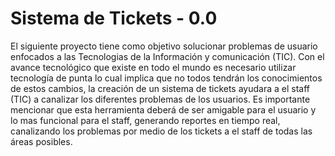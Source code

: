 # Sistema de Tickets - 0.0

El siguiente proyecto tiene como objetivo solucionar problemas de usuario enfocados a las Tecnologias de la Información y comunicación (TIC).
Con el avance tecnológico que existe en todo el mundo es necesario utilizar tecnología de punta lo cual implica que no todos tendrán los conocimientos de estos cambios, la creación de un sistema de tickets ayudara a el staff (TIC) a canalizar los diferentes problemas de los usuarios. Es importante mencionar que esta herramienta deberá de ser amigable para el usuario y lo mas funcional para el staff, generando reportes en tiempo real, canalizando los problemas por medio de los tickets a el staff de todas las áreas posibles.

